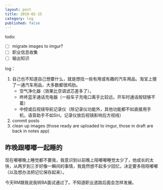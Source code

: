 ```yaml
---
layout: post
title: 2019-02-15
category: log
published: false
---
```


todo: 

- [ ] migrate images to imgur?
- [ ] 职业信息收集
- [ ] 输出知识

log：

1. 自己也不知道自己想要什么，就是想找一些有用或有趣的汽车用品。淘宝上搜了一通汽车用品，大多数都很鸡肋。  
	- 空气净化器（效果比空调滤芯差多了）。
	- 咚咚蓝牙通话充电器（一般车子充电口离手比较远，开车时通话按钮够不着）
	- 中控或后视镜导航记录仪（除记录仪功能外，其他功能都不如直接用手机，语音助手不如Siri。记录仪放后视镜影响后方视线）
2. commit posts
3. clean up images (those ready are uploaded to imgur, those in draft are back in notes app)

## 昨晚跟嘟嘟一起睡的

现在嘟嘟晚上睡觉都不要我，我意识到以前晚上陪嘟嘟睡觉太少了，他成长的太快，从两岁到三岁好像一瞬间的事情，我竟然想不起多少回忆，决定要多陪陪嘟嘟（以及想办法把记忆保存起来）。

今天RM跟我说我转BA面试通过了。不知道职业道路后面会怎样发展。